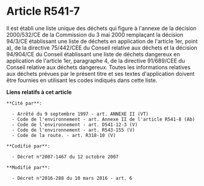 # Article R541-7

Il est établi une liste unique des déchets qui figure à            l'annexe de la décision 2000/532/CE de la Commission du 3
mai 2000 remplaçant la décision 94/3/CE établissant une liste de déchets en application de l'article 1er, point a), de la
directive 75/442/CEE du Conseil relative aux déchets et la décision 94/904/CE du Conseil établissant une liste de déchets
dangereux en application de l'article 1er, paragraphe 4, de la directive 91/689/CEE du Conseil relative aux déchets
dangereux. Toutes les informations relatives aux déchets prévues par le présent titre et ses textes d'application doivent
être fournies en utilisant les codes indiqués dans cette liste.

**Liens relatifs à cet article**

	**Cité par**:

	  - Arrêté du 9 septembre 1997 - art. ANNEXE II (VT)
	  - Code de l'environnement - art. Annexe II de l'article R541-8 (Ab)
	  - Code de l'environnement - art. D541-12-3 (V)
	  - Code de l'environnement - art. R543-155 (V)
	  - Code de la route. - art. R318-10 (V)

	**Codifié par**:

	  - Décret n°2007-1467 du 12 octobre 2007

	**Modifié par**:

	  - Décret n°2016-288 du 10 mars 2016 - art. 6
